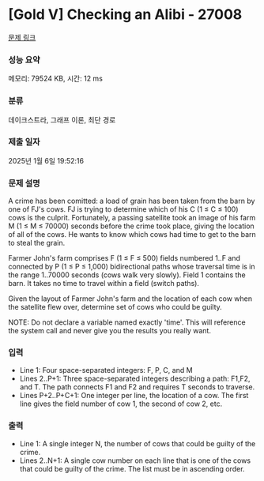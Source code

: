 # [Gold V] Checking an Alibi - 27008 

[문제 링크](https://www.acmicpc.net/problem/27008) 

### 성능 요약

메모리: 79524 KB, 시간: 12 ms

### 분류

데이크스트라, 그래프 이론, 최단 경로

### 제출 일자

2025년 1월 6일 19:52:16

### 문제 설명

<p>A crime has been comitted: a load of grain has been taken from the barn by one of FJ's cows. FJ is trying to determine which of his C (1 ≤ C ≤ 100) cows is the culprit. Fortunately, a passing satellite took an image of his farm M (1 ≤ M ≤ 70000) seconds before the crime took place, giving the location of all of the cows. He wants to know which cows had time to get to the barn to steal the grain.</p>

<p>Farmer John's farm comprises F (1 ≤ F ≤ 500) fields numbered 1..F and connected by P (1 ≤ P ≤ 1,000) bidirectional paths whose traversal time is in the range 1..70000 seconds (cows walk very slowly). Field 1 contains the barn. It takes no time to travel within a field (switch paths).</p>

<p>Given the layout of Farmer John's farm and the location of each cow when the satellite flew over, determine set of cows who could be guilty.</p>

<p>NOTE: Do not declare a variable named exactly 'time'. This will reference the system call and never give you the results you really want.</p>

### 입력 

 <ul>
	<li>Line 1: Four space-separated integers: F, P, C, and M</li>
	<li>Lines 2..P+1: Three space-separated integers describing a path: F1,F2, and T. The path connects F1 and F2 and requires T seconds to traverse.</li>
	<li>Lines P+2..P+C+1: One integer per line, the location of a cow. The first line gives the field number of cow 1, the second of cow 2, etc.</li>
</ul>

### 출력 

 <ul>
	<li>Line 1: A single integer N, the number of cows that could be guilty of the crime.</li>
	<li>Lines 2..N+1: A single cow number on each line that is one of the cows that could be guilty of the crime. The list must be in ascending order.</li>
</ul>

